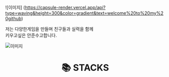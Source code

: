 

![이미지] (https://capsule-render.vercel.app/api?type=waving&height=300&color=gradient&text=welcome%20to%20my%20github)

<!--
**jjuns887/jjuns887** is a ✨ _special_ ✨ repository because its `README.md` (this file) appears on your GitHub profile.

Here are some ideas to get you started:

- 🔭 I’m currently working on ...
- 🌱 I’m currently learning ...
- 👯 I’m looking to collaborate on ...
- 🤔 I’m looking for help with ...
- 💬 Ask me about ...
- 📫 How to reach me: ...
- 😄 Pronouns: ...
- ⚡ Fun fact: ...
--> 
 저는 다양한게임을 만들며 친구들과 실력을 함께 <br>키우고싶은 안준수고합니다.

![이미지](https://github-readme-stats.vercel.app/api/top-langs/?username=anuraghazra&layout=compact)

<div align=center><h1>📚 STACKS</h1></div>
